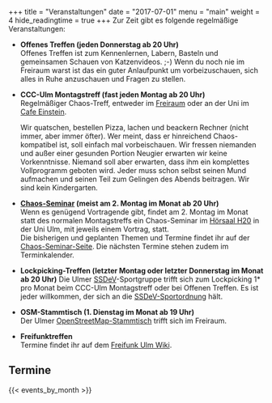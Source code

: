 +++
title = "Veranstaltungen"
date = "2017-07-01"
menu = "main"
weight = 4
hide_readingtime = true
+++
Zur Zeit gibt es folgende regelmäßige Veranstaltungen:

* **Offenes Treffen (jeden Donnerstag ab 20 Uhr)**  
Offenes Treffen ist zum Kennenlernen, Labern, Basteln und gemeinsamen Schauen von Katzenvideos. ;-) Wenn du noch nie im Freiraum warst ist das ein guter Anlaufpunkt um vorbeizuschauen, sich alles in Ruhe anzuschauen und Fragen zu stellen.

* **CCC-Ulm Montagstreff (fast jeden Montag ab 20 Uhr)**  
    Regelmäßiger Chaos-Treff, entweder im [Freiraum](/contact) oder an der Uni im [Cafe Einstein](/contact#uni-ulm).

    Wir quatschen, bestellen Pizza, lachen und beackern Rechner (nicht immer, aber immer öfter). Wer meint, dass er hinreichend Chaos-kompatibel ist, soll einfach mal vorbeischauen. Wir fressen niemanden und außer einer gesunden Portion Neugier erwarten wir keine Vorkenntnisse. Niemand soll aber erwarten, dass ihm ein komplettes Vollprogramm geboten wird. Jeder muss schon selbst seinen Mund aufmachen und seinen Teil zum Gelingen des Abends beitragen. Wir sind kein Kindergarten.

* **[Chaos-Seminar](/ccc/chaosseminar) (meist am 2. Montag im Monat ab 20 Uhr)**  
    Wenn es genügend Vortragende gibt, findet am 2. Montag im Monat statt des normalen Montagstreffs ein Chaos-Seminar im [Hörsaal H20](/contact#uni-ulm) in der Uni Ulm, mit jeweils einem Vortrag, statt.  
    Die bisherigen und geplanten Themen und Termine findet ihr auf der [Chaos-Seminar-Seite](/ccc/chaosseminar).
    Die nächsten Termine stehen zudem im Terminkalender.

* **Lockpicking-Treffen (letzter Montag oder letzter Donnerstag im Monat ab 20 Uhr)**
  Die Ulmer [SSDeV](https://www.ssdev.org)-Sportgruppe trifft sich zum Lockpicking 1* pro Monat beim CCC-Ulm Montagstreff oder bei Offenen Treffen.
  Es ist jeder willkommen, der sich an die [SSDeV-Sportordnung](https://blog.ssdev.org/?page_id=281) hält.

* **OSM-Stammtisch (1. Dienstag im Monat ab 19 Uhr)**  
Der Ulmer [OpenStreetMap-Stammtisch](http://wiki.openstreetmap.org/wiki/Ulm_Neu-Ulm/Stammtisch) trifft sich im Freiraum.

* **Freifunktreffen**  
Termine findet ihr auf dem [Freifunk Ulm Wiki](https://wiki.freifunk-ulm.de/).


## Termine

{{< events_by_month >}}

